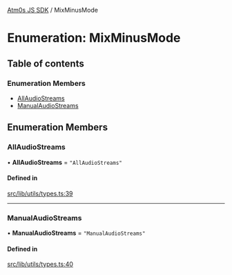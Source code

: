 [Atm0s JS SDK](../README.md) / MixMinusMode

# Enumeration: MixMinusMode

## Table of contents

### Enumeration Members

- [AllAudioStreams](MixMinusMode.md#allaudiostreams)
- [ManualAudioStreams](MixMinusMode.md#manualaudiostreams)

## Enumeration Members

### AllAudioStreams

• **AllAudioStreams** = ``"AllAudioStreams"``

#### Defined in

[src/lib/utils/types.ts:39](https://github.com/8xFF/media-sdk-js/blob/e00c076/src/lib/utils/types.ts#L39)

___

### ManualAudioStreams

• **ManualAudioStreams** = ``"ManualAudioStreams"``

#### Defined in

[src/lib/utils/types.ts:40](https://github.com/8xFF/media-sdk-js/blob/e00c076/src/lib/utils/types.ts#L40)
